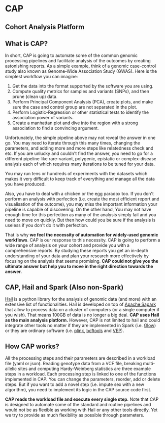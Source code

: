 # CAP
Cohort Analysis Platform
---
## What is CAP?
In short, CAP is going to automate some of the common genomic processing pipelines and facilitate analysis of the outcomes by creating astonishing reports. As a simple example, think of a genomic case-control study also known as Genome-Wide Association Study (GWAS). Here is the simplest workflow you can imagine:

1. Get the data into the format supported by the software you are using.
2. Compute quality metrics for samples and variants (SNPs), and then prune (clean up) data.
3. Perform Principal Component Analysis (PCA), create plots, and make sure the case and control group are not separated in the plot.
4. Perform Logistic-Regression or other statistical tests to identify the association power of variants.
5. Create a manhattan plot and dive into the region with a strong association to find a convincing argument.

Unfortunately, the simple pipeline above may not reveal the answer in one go. You may need to iterate through this many times, changing the parameters, and adding more and more steps like relatedness check and etc. If you are unlucky and couldn't find the answer, you need to go for a different pipeline like rare-variant, polygenic, epistatic or complex-disease analysis each of which requires many iterations to be tuned for your data.

You may run tens or hundreds of experiments with the datasets which makes it very difficult to keep track of everything and manage all the data you have produced.

Also, you have to deal with a chicken or the egg paradox too. If you don't perform an analysis with perfection (i.e. create the most efficient report and visualisation of the outcome), you may miss the important information your pipeline is capable of discovering. On the other hand, You may not have enough time for this perfection as many of the analysis simply fail and you need to move on quickly. But then how could you be sure if the analysis is useless if you don't do it with perfection.

That is why **we feel the necessity of automation for widely-used genomic workflows**. CAP is our response to this necessity. CAP is going to perform a wide range of analysis on your cohort and provide you with a comprehensive reports. By studying these reports you get an in-depth understanding of your data and plan your research more effectively by focusing on the analysis that seems promising. **CAP could not give you the ultimate answer but help you to move in the right direction towards the answer.**

## CAP, Hail and Spark (Also non-Spark)
[Hail](https://hail.is/) is a python library for the analysis of genomic data (and more) with an extensive list of functionalities. Hail is developed on top of [Apache Sapark](https://spark.apache.org/) that allow to process data on a cluster of computers (or a single computer if you wish). That means 100GB of data is no longer a big deal. **CAP uses Hail as the main analysis platform.** However, CAP is not limited to hail and could integrate other tools no matter if they are implemented in Spark (i.e. [Glow](https://glow.readthedocs.io/en/latest/blogs/glowgr-blog/glowgr-blog.html)) or they are ordinary software (i.e. [plink](https://www.cog-genomics.org/plink/), [bcftools](http://samtools.github.io/bcftools/bcftools.html) and [VEP](https://asia.ensembl.org/info/docs/tools/vep/script/index.html)).

## How CAP works?
All the processing steps and their parameters are described in a workload file (yaml or json). Reading genotype data from a VCF file, breaking multi-allelic sites and computing Hardy-Weinberg statistics are three example steps in a workload. Each processing step is linked to one of the functions implemented in CAP. You can change the parameters, reorder, add or delete steps. But if you want to add a novel step (i.e. impute sex with a new algorithm), you need to implement its logic in the CAP source code first.

**CAP reads the workload file and execute every single step.** Note that CAP is designed to automate some of the standard and routine pipelines and would not be as flexible as working with Hail or any other tools directly. Yet we try to provide as much flexibility as possible through parameters.